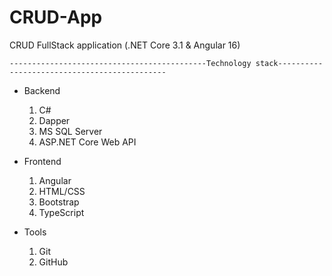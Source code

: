 # CRUD-App
CRUD FullStack application (.NET Core 3.1 &amp; Angular 16)
  
    --------------------------------------------Technology stack---------------------------------------------
- Backend
  1) C#
  2) Dapper
  3) MS SQL Server
  5) ASP.NET Core Web API

- Frontend
  1) Angular
  2) HTML/CSS
  3) Bootstrap
  4) TypeScript

- Tools
  1) Git
  2) GitHub
